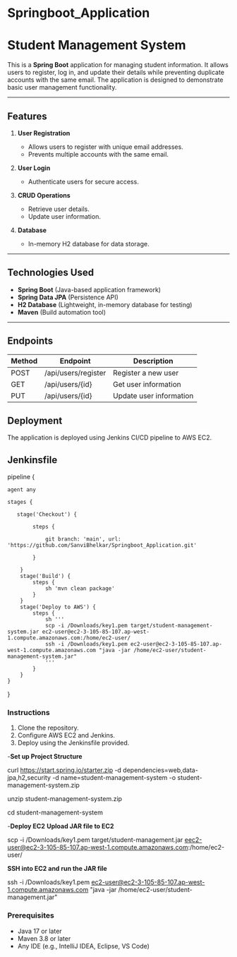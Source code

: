 # Springboot_Application

# Student Management System

This is a **Spring Boot** application for managing student information. It allows users to register, log in, and update their details while preventing duplicate accounts with the same email. The application is designed to demonstrate basic user management functionality.

---

## Features

1. **User Registration**
   - Allows users to register with unique email addresses.
   - Prevents multiple accounts with the same email.

2. **User Login**
   - Authenticate users for secure access.

3. **CRUD Operations**
   - Retrieve user details.
   - Update user information.

4. **Database**
   - In-memory H2 database for data storage.

---

## Technologies Used

- **Spring Boot** (Java-based application framework)
- **Spring Data JPA** (Persistence API)
- **H2 Database** (Lightweight, in-memory database for testing)
- **Maven** (Build automation tool)

---


## Endpoints
| Method | Endpoint          | Description              |
|--------|-------------------|--------------------------|
| POST   | /api/users/register | Register a new user      |
| GET    | /api/users/{id}     | Get user information     |
| PUT    | /api/users/{id}     | Update user information  |

## Deployment
The application is deployed using Jenkins CI/CD pipeline to AWS EC2.

## Jenkinsfile

pipeline {

    agent any
    
    stages {
    
       stage('Checkout') {
       
            steps {
            
                git branch: 'main', url: 'https://github.com/SanviBhelkar/Springboot_Application.git'
                
            }
            
        }
        stage('Build') {
            steps {
                sh 'mvn clean package'
            }
        }
        stage('Deploy to AWS') {
            steps {
                sh '''
                scp -i /Downloads/key1.pem target/student-management-system.jar ec2-user@ec2-3-105-85-107.ap-west-1.compute.amazonaws.com:/home/ec2-user/
                ssh -i /Downloads/key1.pem ec2-user@ec2-3-105-85-107.ap-west-1.compute.amazonaws.com "java -jar /home/ec2-user/student-management-system.jar"
                '''
            }
        }
    }
}



### Instructions
1. Clone the repository.
2. Configure AWS EC2 and Jenkins.
3. Deploy using the Jenkinsfile provided.

-**Set up Project Structure**

curl https://start.spring.io/starter.zip -d dependencies=web,data-jpa,h2,security -d name=student-management-system -o student-management-system.zip

unzip student-management-system.zip

cd student-management-system

-**Deploy EC2**
**Upload JAR file to EC2**

scp -i /Downloads/key1.pem target/student-management.jar eec2-user@ec2-3-105-85-107.ap-west-1.compute.amazonaws.com:/home/ec2-user/

**SSH into EC2 and run the JAR file**

ssh -i /Downloads/key1.pem ec2-user@ec2-3-105-85-107.ap-west-1.compute.amazonaws.com "java -jar /home/ec2-user/student-management.jar"

### Prerequisites

- Java 17 or later
- Maven 3.8 or later
- Any IDE (e.g., IntelliJ IDEA, Eclipse, VS Code)

